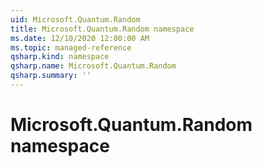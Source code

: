 ```yaml
---
uid: Microsoft.Quantum.Random
title: Microsoft.Quantum.Random namespace
ms.date: 12/10/2020 12:00:00 AM
ms.topic: managed-reference
qsharp.kind: namespace
qsharp.name: Microsoft.Quantum.Random
qsharp.summary: ''
---
```


# Microsoft.Quantum.Random namespace




